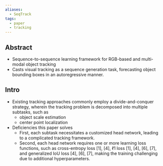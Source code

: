 ```yaml
---
aliases:
  - SeqTrack
tags:
  - paper
  - tracking
---
```


## Abstract
 - Sequence-to-sequence learning framework for RGB-based and multi-modal object tracking
 - Casts visual tracking as a sequence generation task, forecasting object bounding boxes in an autoregressive manner.
## Intro
 - Existing tracking approaches commonly employ a divide-and-conquer strategy, wherein the tracking problem is decomposed into multiple subtasks, such as 
	 - object scale estimation 
	 - center point localization
 - Deficiencies this paper solves
	 - First, each subtask necessitates a customized head network, leading to a complicated tracking framework.
	 - Second, each head network requires one or more learning loss functions, such as cross-entropy loss [1], [4], ℓ1 loss [1], [4], [6], [7], and generalized IoU loss [4], [6], [7], making the training challenging due to additional hyperparameters. 
















